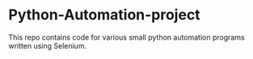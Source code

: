 # Python-Automation-project
This repo contains code for various small python automation programs written using Selenium.
